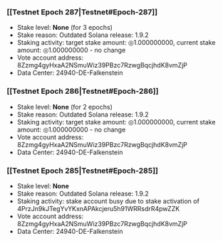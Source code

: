 ### [[Testnet Epoch 287|Testnet#Epoch-287]]
* Stake level: **None** (for 3 epochs)
* Stake reason: Outdated Solana release: 1.9.2
* Staking activity: target stake amount: ◎1.000000000, current stake amount: ◎1.000000000 - no change
* Vote account address: 8Zzmg4gyHxaA2NSmuWiz39PBzc7RzwgBqcjhdK8vmZjP
* Data Center: 24940-DE-Falkenstein
### [[Testnet Epoch 286|Testnet#Epoch-286]]
* Stake level: **None** (for 2 epochs)
* Stake reason: Outdated Solana release: 1.9.2
* Staking activity: target stake amount: ◎1.000000000, current stake amount: ◎1.000000000 - no change
* Vote account address: 8Zzmg4gyHxaA2NSmuWiz39PBzc7RzwgBqcjhdK8vmZjP
* Data Center: 24940-DE-Falkenstein
### [[Testnet Epoch 285|Testnet#Epoch-285]]
* Stake level: **None**
* Stake reason: Outdated Solana release: 1.9.2
* Staking activity: stake account busy due to stake activation of 4PrzJn9kJTegYvYKxnAPAkcjeru5h91WRRsdrR4pwZZK
* Vote account address: 8Zzmg4gyHxaA2NSmuWiz39PBzc7RzwgBqcjhdK8vmZjP
* Data Center: 24940-DE-Falkenstein